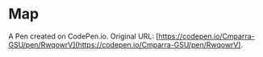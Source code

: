 # Map

A Pen created on CodePen.io. Original URL: [https://codepen.io/Cmparra-GSU/pen/RwqowrV](https://codepen.io/Cmparra-GSU/pen/RwqowrV).

